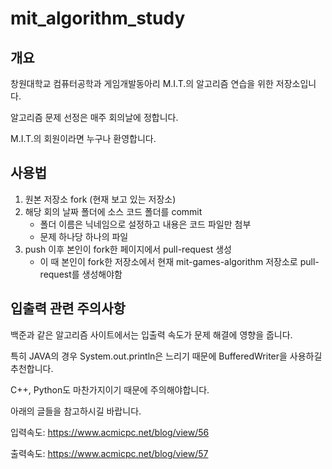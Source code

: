# mit_algorithm_study

## 개요

창원대학교 컴퓨터공학과 게임개발동아리 M.I.T.의 알고리즘 연습을 위한 저장소입니다.

알고리즘 문제 선정은 매주 회의날에 정합니다.

M.I.T.의 회원이라면 누구나 환영합니다.

## 사용법
1. 원본 저장소 fork (현재 보고 있는 저장소)
2. 해당 회의 날짜 폴더에 소스 코드 폴더를 commit
    * 폴더 이름은 닉네임으로 설정하고 내용은 코드 파일만 첨부
    * 문제 하나당 하나의 파일
3. push 이후 본인이 fork한 페이지에서 pull-request 생성
    * 이 때 본인이 fork한 저장소에서 현재 mit-games-algorithm 저장소로 pull-request를 생성해야함

## 입출력 관련 주의사항
백준과 같은 알고리즘 사이트에서는 입출력 속도가 문제 해결에 영향을 줍니다.

특히 JAVA의 경우 System.out.println은 느리기 때문에 BufferedWriter을 사용하길 추천합니다.

C++, Python도 마찬가지이기 때문에 주의해야합니다.

아래의 글들을 참고하시길 바랍니다.

입력속도: https://www.acmicpc.net/blog/view/56

출력속도: https://www.acmicpc.net/blog/view/57